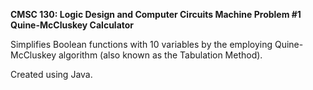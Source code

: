 **CMSC 130: Logic Design and Computer Circuits
Machine Problem #1
Quine-McCluskey Calculator**

Simplifies Boolean functions with 10 variables by the employing Quine-McCluskey algorithm (also known as the Tabulation Method). 

Created using Java.  
